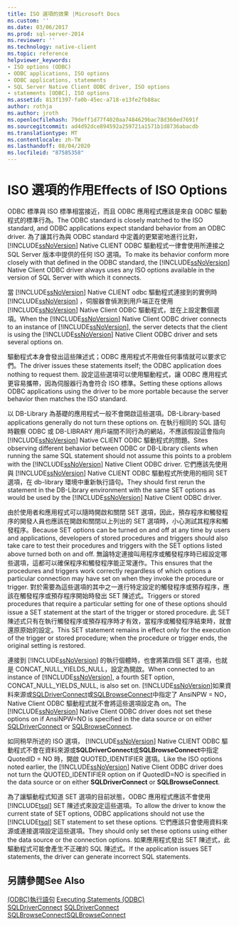 ```yaml
---
title: ISO 選項的效果 |Microsoft Docs
ms.custom: ''
ms.date: 03/06/2017
ms.prod: sql-server-2014
ms.reviewer: ''
ms.technology: native-client
ms.topic: reference
helpviewer_keywords:
- ISO options (ODBC)
- ODBC applications, ISO options
- ODBC applications, statements
- SQL Server Native Client ODBC driver, ISO options
- statements [ODBC], ISO options
ms.assetid: 813f1397-fa0b-45ec-a718-e13fe2fb88ac
author: rothja
ms.author: jroth
ms.openlocfilehash: 79deff1d77f4020aa7484629bac78d360ed7691f
ms.sourcegitcommit: ad4d92dce894592a259721a1571b1d8736abacdb
ms.translationtype: MT
ms.contentlocale: zh-TW
ms.lasthandoff: 08/04/2020
ms.locfileid: "87585358"
---
```

# <a name="effects-of-iso-options"></a><span data-ttu-id="ca2d3-102">ISO 選項的作用</span><span class="sxs-lookup"><span data-stu-id="ca2d3-102">Effects of ISO Options</span></span>
  <span data-ttu-id="ca2d3-103">ODBC 標準與 ISO 標準相當接近，而且 ODBC 應用程式應該是來自 ODBC 驅動程式的標準行為。</span><span class="sxs-lookup"><span data-stu-id="ca2d3-103">The ODBC standard is closely matched to the ISO standard, and ODBC applications expect standard behavior from an ODBC driver.</span></span> <span data-ttu-id="ca2d3-104">為了讓其行為與 ODBC standard 中定義的更緊密地進行比對， [!INCLUDE[ssNoVersion](../../../includes/ssnoversion-md.md)] Native CLIENT ODBC 驅動程式一律會使用所連接之 SQL Server 版本中提供的任何 ISO 選項。</span><span class="sxs-lookup"><span data-stu-id="ca2d3-104">To make its behavior conform more closely with that defined in the ODBC standard, the [!INCLUDE[ssNoVersion](../../../includes/ssnoversion-md.md)] Native Client ODBC driver always uses any ISO options available in the version of SQL Server with which it connects.</span></span>  
  
 <span data-ttu-id="ca2d3-105">當 [!INCLUDE[ssNoVersion](../../../includes/ssnoversion-md.md)] Native CLIENT odbc 驅動程式連接到的實例時 [!INCLUDE[ssNoVersion](../../../includes/ssnoversion-md.md)] ，伺服器會偵測到用戶端正在使用 [!INCLUDE[ssNoVersion](../../../includes/ssnoversion-md.md)] Native Client ODBC 驅動程式，並在上設定數個選項。</span><span class="sxs-lookup"><span data-stu-id="ca2d3-105">When the [!INCLUDE[ssNoVersion](../../../includes/ssnoversion-md.md)] Native Client ODBC driver connects to an instance of [!INCLUDE[ssNoVersion](../../../includes/ssnoversion-md.md)], the server detects that the client is using the [!INCLUDE[ssNoVersion](../../../includes/ssnoversion-md.md)] Native Client ODBC driver and sets several options on.</span></span>  
  
 <span data-ttu-id="ca2d3-106">驅動程式本身會發出這些陳述式；ODBC 應用程式不用做任何事情就可以要求它們。</span><span class="sxs-lookup"><span data-stu-id="ca2d3-106">The driver issues these statements itself; the ODBC application does nothing to request them.</span></span> <span data-ttu-id="ca2d3-107">設定這些選項可以使用驅動程式，讓 ODBC 應用程式更容易攜帶，因為伺服器行為會符合 ISO 標準。</span><span class="sxs-lookup"><span data-stu-id="ca2d3-107">Setting these options allows ODBC applications using the driver to be more portable because the server behavior then matches the ISO standard.</span></span>  
  
 <span data-ttu-id="ca2d3-108">以 DB-Library 為基礎的應用程式一般不會開啟這些選項。</span><span class="sxs-lookup"><span data-stu-id="ca2d3-108">DB-Library-based applications generally do not turn these options on.</span></span> <span data-ttu-id="ca2d3-109">在執行相同的 SQL 語句時觀察 ODBC 或 DB-LIBRARY 用戶端間不同行為的網站，不應該假設這會指向 [!INCLUDE[ssNoVersion](../../../includes/ssnoversion-md.md)] Native CLIENT ODBC 驅動程式的問題。</span><span class="sxs-lookup"><span data-stu-id="ca2d3-109">Sites observing different behavior between ODBC or DB-Library clients when running the same SQL statement should not assume this points to a problem with the [!INCLUDE[ssNoVersion](../../../includes/ssnoversion-md.md)] Native Client ODBC driver.</span></span> <span data-ttu-id="ca2d3-110">它們應該先使用與 [!INCLUDE[ssNoVersion](../../../includes/ssnoversion-md.md)] Native CLIENT ODBC 驅動程式所使用的相同 SET 選項，在 db-library 環境中重新執行語句。</span><span class="sxs-lookup"><span data-stu-id="ca2d3-110">They should first rerun the statement in the DB-Library environment with the same SET options as would be used by the [!INCLUDE[ssNoVersion](../../../includes/ssnoversion-md.md)] Native Client ODBC driver.</span></span>  
  
 <span data-ttu-id="ca2d3-111">由於使用者和應用程式可以隨時開啟和關閉 SET 選項，因此，預存程序和觸發程序的開發人員也應該在開啟和關閉以上列出的 SET 選項時，小心測試其程序和觸發程序。</span><span class="sxs-lookup"><span data-stu-id="ca2d3-111">Because SET options can be turned on and off at any time by users and applications, developers of stored procedures and triggers should also take care to test their procedures and triggers with the SET options listed above turned both on and off.</span></span> <span data-ttu-id="ca2d3-112">無論特定連接叫用程序或觸發程序時已經設定哪些選項，這都可以確保程序和觸發程序能正常運作。</span><span class="sxs-lookup"><span data-stu-id="ca2d3-112">This ensures that the procedures and triggers work correctly regardless of which options a particular connection may have set on when they invoke the procedure or trigger.</span></span> <span data-ttu-id="ca2d3-113">對於需要為這些選項的其中之一進行特定設定的觸發程序或預存程序，應該在觸發程序或預存程序開始時發出 SET 陳述式。</span><span class="sxs-lookup"><span data-stu-id="ca2d3-113">Triggers or stored procedures that require a particular setting for one of these options should issue a SET statement at the start of the trigger or stored procedure.</span></span> <span data-ttu-id="ca2d3-114">此 SET 陳述式只有在執行觸發程序或預存程序時才有效，當程序或觸發程序結束時，就會還原原始的設定。</span><span class="sxs-lookup"><span data-stu-id="ca2d3-114">This SET statement remains in effect only for the execution of the trigger or stored procedure; when the procedure or trigger ends, the original setting is restored.</span></span>  
  
 <span data-ttu-id="ca2d3-115">連接到 [!INCLUDE[ssNoVersion](../../../includes/ssnoversion-md.md)] 的執行個體時，也會將第四個 SET 選項，也就是 CONCAT_NULL_YIELDS_NULL，設定為開啟。</span><span class="sxs-lookup"><span data-stu-id="ca2d3-115">When connected to an instance of [!INCLUDE[ssNoVersion](../../../includes/ssnoversion-md.md)], a fourth SET option, CONCAT_NULL_YIELDS_NULL, is also set on.</span></span> <span data-ttu-id="ca2d3-116">[!INCLUDE[ssNoVersion](../../../includes/ssnoversion-md.md)]如果資料來源或[SQLDriverConnect](../../native-client-odbc-api/sqldriverconnect.md)或[SQLBrowseConnect](../../native-client-odbc-api/sqlbrowseconnect.md)中指定了 AnsiNPW = NO，Native Client ODBC 驅動程式就不會將這些選項設定為 on。</span><span class="sxs-lookup"><span data-stu-id="ca2d3-116">The [!INCLUDE[ssNoVersion](../../../includes/ssnoversion-md.md)] Native Client ODBC driver does not set these options on if AnsiNPW=NO is specified in the data source or on either [SQLDriverConnect](../../native-client-odbc-api/sqldriverconnect.md) or [SQLBrowseConnect](../../native-client-odbc-api/sqlbrowseconnect.md).</span></span>  
  
 <span data-ttu-id="ca2d3-117">如同稍早所述的 ISO 選項， [!INCLUDE[ssNoVersion](../../../includes/ssnoversion-md.md)] Native CLIENT ODBC 驅動程式不會在資料來源或**SQLDriverConnect**或**SQLBrowseConnect**中指定 QuotedID = NO 時，開啟 QUOTED_IDENTIFIER 選項。</span><span class="sxs-lookup"><span data-stu-id="ca2d3-117">Like the ISO options noted earlier, the [!INCLUDE[ssNoVersion](../../../includes/ssnoversion-md.md)] Native Client ODBC driver does not turn the QUOTED_IDENTIFIER option on if QuotedID=NO is specified in the data source or on either **SQLDriverConnect** or **SQLBrowseConnect**.</span></span>  
  
 <span data-ttu-id="ca2d3-118">為了讓驅動程式知道 SET 選項的目前狀態，ODBC 應用程式應該不會使用 [!INCLUDE[tsql](../../../includes/tsql-md.md)] SET 陳述式來設定這些選項。</span><span class="sxs-lookup"><span data-stu-id="ca2d3-118">To allow the driver to know the current state of SET options, ODBC applications should not use the [!INCLUDE[tsql](../../../includes/tsql-md.md)] SET statement to set these options.</span></span> <span data-ttu-id="ca2d3-119">它們應該只會使用資料來源或連接選項設定這些選項。</span><span class="sxs-lookup"><span data-stu-id="ca2d3-119">They should only set these options using either the data source or the connection options.</span></span> <span data-ttu-id="ca2d3-120">如果應用程式發出 SET 陳述式，此驅動程式可能會產生不正確的 SQL 陳述式。</span><span class="sxs-lookup"><span data-stu-id="ca2d3-120">If the application issues SET statements, the driver can generate incorrect SQL statements.</span></span>  
  
## <a name="see-also"></a><span data-ttu-id="ca2d3-121">另請參閱</span><span class="sxs-lookup"><span data-stu-id="ca2d3-121">See Also</span></span>  
 <span data-ttu-id="ca2d3-122">[&#40;ODBC&#41;執行語句](executing-statements-odbc.md) </span><span class="sxs-lookup"><span data-stu-id="ca2d3-122">[Executing Statements &#40;ODBC&#41;](executing-statements-odbc.md) </span></span>  
 <span data-ttu-id="ca2d3-123">[SQLDriverConnect](../../native-client-odbc-api/sqldriverconnect.md) </span><span class="sxs-lookup"><span data-stu-id="ca2d3-123">[SQLDriverConnect](../../native-client-odbc-api/sqldriverconnect.md) </span></span>  
 [<span data-ttu-id="ca2d3-124">SQLBrowseConnect</span><span class="sxs-lookup"><span data-stu-id="ca2d3-124">SQLBrowseConnect</span></span>](../../native-client-odbc-api/sqlbrowseconnect.md)  
  
  
